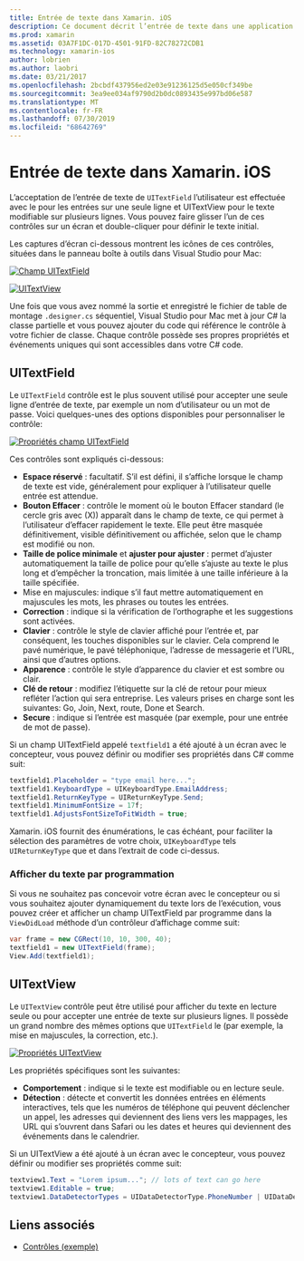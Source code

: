 ```yaml
---
title: Entrée de texte dans Xamarin. iOS
description: Ce document décrit l’entrée de texte dans une application Xamarin. iOS. Elle traite de l’utilisation de champ UITextField et de UITextVIew à la fois par programmation et dans le concepteur iOS.
ms.prod: xamarin
ms.assetid: 03A7F1DC-017D-4501-91FD-82C78272CDB1
ms.technology: xamarin-ios
author: lobrien
ms.author: laobri
ms.date: 03/21/2017
ms.openlocfilehash: 2bcbdf437956ed2e03e91236125d5e050cf349be
ms.sourcegitcommit: 3ea9ee034af9790d2b0dc0893435e997bd06e587
ms.translationtype: MT
ms.contentlocale: fr-FR
ms.lasthandoff: 07/30/2019
ms.locfileid: "68642769"
---
```

# <a name="text-input-in-xamarinios"></a>Entrée de texte dans Xamarin. iOS

L’acceptation de l’entrée de texte de `UITextField` l’utilisateur est effectuée avec le pour les entrées sur une seule ligne et UITextView pour le texte modifiable sur plusieurs lignes. Vous pouvez faire glisser l’un de ces contrôles sur un écran et double-cliquer pour définir le texte initial.

Les captures d’écran ci-dessous montrent les icônes de ces contrôles, situées dans le panneau boîte à outils dans Visual Studio pour Mac:

 [![](text-input-images/image11a.png "Champ UITextField")](text-input-images/image11a.png#lightbox)

 [![](text-input-images/image13a.png "UITextView")](text-input-images/image13a.png#lightbox)

Une fois que vous avez nommé la sortie et enregistré le fichier de table de montage `.designer.cs` séquentiel, Visual Studio pour Mac met à jour C# la classe partielle et vous pouvez ajouter du code qui référence le contrôle à votre fichier de classe. Chaque contrôle possède ses propres propriétés et événements uniques qui sont accessibles dans votre C# code.

 <a name="UITextField" />


## <a name="uitextfield"></a>UITextField

Le `UITextField` contrôle est le plus souvent utilisé pour accepter une seule ligne d’entrée de texte, par exemple un nom d’utilisateur ou un mot de passe. Voici quelques-unes des options disponibles pour personnaliser le contrôle:

 [![](text-input-images/image15a.png "Propriétés champ UITextField")](text-input-images/image15a.png#lightbox)

Ces contrôles sont expliqués ci-dessous:

-  **Espace réservé** : facultatif. S’il est défini, il s’affiche lorsque le champ de texte est vide, généralement pour expliquer à l’utilisateur quelle entrée est attendue.
-  **Bouton Effacer** : contrôle le moment où le bouton Effacer standard (le cercle gris avec (X)) apparaît dans le champ de texte, ce qui permet à l’utilisateur d’effacer rapidement le texte. Elle peut être masquée définitivement, visible définitivement ou affichée, selon que le champ est modifié ou non.
-  **Taille de police minimale** et **ajuster pour ajuster** : permet d’ajuster automatiquement la taille de police pour qu’elle s’ajuste au texte le plus long et d’empêcher la troncation, mais limitée à une taille inférieure à la taille spécifiée.
-  Mise en majuscules: indique s’il faut mettre automatiquement en majuscules les mots, les phrases ou toutes les entrées.
-  **Correction** : indique si la vérification de l’orthographe et les suggestions sont activées.
-  **Clavier** : contrôle le style de clavier affiché pour l’entrée et, par conséquent, les touches disponibles sur le clavier. Cela comprend le pavé numérique, le pavé téléphonique, l’adresse de messagerie et l’URL, ainsi que d’autres options.
-  **Apparence** : contrôle le style d’apparence du clavier et est sombre ou clair.
-  **Clé de retour** : modifiez l’étiquette sur la clé de retour pour mieux refléter l’action qui sera entreprise. Les valeurs prises en charge sont les suivantes: Go, Join, Next, route, Done et Search.
-  **Secure** : indique si l’entrée est masquée (par exemple, pour une entrée de mot de passe).


Si un champ UITextField appelé `textfield1` a été ajouté à un écran avec le concepteur, vous pouvez définir ou modifier ses propriétés dans C# comme suit:

```csharp
textfield1.Placeholder = "type email here...";
textfield1.KeyboardType = UIKeyboardType.EmailAddress;
textfield1.ReturnKeyType = UIReturnKeyType.Send;
textfield1.MinimumFontSize = 17f;
textfield1.AdjustsFontSizeToFitWidth = true;
```

Xamarin. iOS fournit des énumérations, le cas échéant, pour faciliter la sélection des paramètres de votre choix, `UIKeyboardType` tels `UIReturnKeyType` que et dans l’extrait de code ci-dessus.

### <a name="display-text-programmatically"></a>Afficher du texte par programmation

Si vous ne souhaitez pas concevoir votre écran avec le concepteur ou si vous souhaitez ajouter dynamiquement du texte lors de l’exécution, vous pouvez créer et afficher un champ UITextField par programme dans la `ViewDidLoad` méthode d’un contrôleur d’affichage comme suit:

```csharp
var frame = new CGRect(10, 10, 300, 40);
textfield1 = new UITextField(frame);
View.Add(textfield1);
```

 <a name="UITextView" />


## <a name="uitextview"></a>UITextView

Le `UITextView` contrôle peut être utilisé pour afficher du texte en lecture seule ou pour accepter une entrée de texte sur plusieurs lignes. Il possède un grand nombre des mêmes options que `UITextField` le (par exemple, la mise en majuscules, la correction, etc.).

 [![](text-input-images/image16a.png "Propriétés UITextView")](text-input-images/image16a.png#lightbox)

Les propriétés spécifiques sont les suivantes:

-  **Comportement** : indique si le texte est modifiable ou en lecture seule.
-  **Détection** : détecte et convertit les données entrées en éléments interactives, tels que les numéros de téléphone qui peuvent déclencher un appel, les adresses qui deviennent des liens vers les mappages, les URL qui s’ouvrent dans Safari ou les dates et heures qui deviennent des événements dans le calendrier.


Si un UITextView a été ajouté à un écran avec le concepteur, vous pouvez définir ou modifier ses propriétés comme suit:

```csharp
textview1.Text = "Lorem ipsum..."; // lots of text can go here
textview1.Editable = true;
textview1.DataDetectorTypes = UIDataDetectorType.PhoneNumber | UIDataDetectorType.Link;
```



## <a name="related-links"></a>Liens associés

- [Contrôles (exemple)](https://docs.microsoft.com/samples/xamarin/ios-samples/controls)
